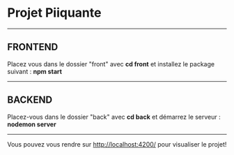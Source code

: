 # Projet Piiquante 

----

## FRONTEND  
Placez vous dans le dossier "front" avec __cd front__ et installez le package suivant : __npm start__

----

## BACKEND
Placez-vous dans le dossier "back" avec __cd back__ et démarrez le serveur : __nodemon server__  

----

  Vous pouvez vous rendre sur [http://localhost:4200/](http://localhost:4200/) pour visualiser le projet!


